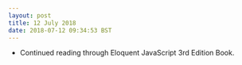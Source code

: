 ```yaml
---
layout: post
title: 12 July 2018 
date: 2018-07-12 09:34:53 BST
---
```

+ Continued reading through Eloquent JavaScript 3rd Edition Book.

